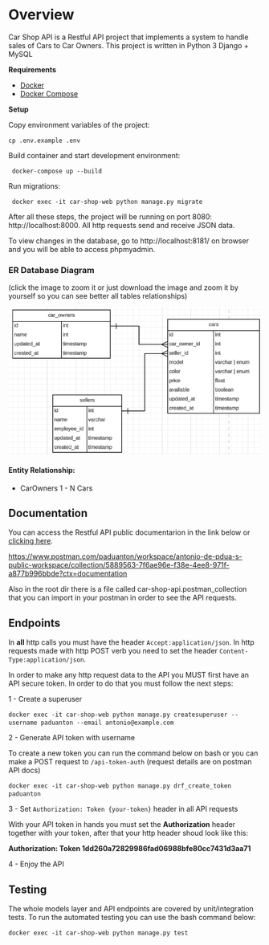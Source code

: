 # Overview

Car Shop API is a Restful API project that implements a system to handle sales of Cars to Car Owners. This project is written in Python 3 Django + MySQL


**Requirements**

* [Docker](https://www.docker.com/get-started)
* [Docker Compose](https://docs.docker.com/compose/install)
  
**Setup**

Copy environment variables of the project:
```
cp .env.example .env
```

Build container and start development environment:
```
 docker-compose up --build
```

Run migrations:
```
 docker exec -it car-shop-web python manage.py migrate
```

After all these steps, the project will be running on port 8080: http://localhost:8000. All http requests send and receive JSON data.

To view changes in the database, go to http://localhost:8181/ on browser and you will be able to access phpmyadmin.

### ER Database Diagram
(click the image to zoom it or just download the image and zoom it by yourself so you can see better all tables relationships)

![](https://raw.githubusercontent.com/paduanton/car-shop-api/v2/docs/ER-diagram.png)


#### Entity Relationship:
- CarOwners 1 - N Cars

## Documentation

You can access the Restful API public documentarion in the link below or [clicking here](https://www.postman.com/paduanton/workspace/antonio-de-pdua-s-public-workspace/collection/5889563-7f6ae96e-f38e-4ee8-971f-a877b996bbde?ctx=documentation). 

https://www.postman.com/paduanton/workspace/antonio-de-pdua-s-public-workspace/collection/5889563-7f6ae96e-f38e-4ee8-971f-a877b996bbde?ctx=documentation

Also in the root dir there is a file called car-shop-api.postman_collection that you can import in your postman in order to see the API requests.

## Endpoints

In **all** http calls you must have the header `Accept:application/json`. In http requests made with http POST verb you need to set the header `Content-Type:application/json`.

In order to make any http request data to the API you MUST first have an API secure token. In order to do that you must follow the next steps:

1 - Create a superuser
 ```
docker exec -it car-shop-web python manage.py createsuperuser --username paduanton --email antonio@example.com
```

2 - Generate API token with username

To create a new token you can run the command below on bash or you can make a POST request to `/api-token-auth` (request details are on postman API docs)

```
docker exec -it car-shop-web python manage.py drf_create_token paduanton 
```

3 - Set `Authorization: Token {your-token}` header in all  API requests

With your API token in hands you must set the **Authorization** header together with your token, after that your http header shoud look like this:

**Authorization: Token 1dd260a72829986fad06988bfe80cc7431d3aa71**

4 - Enjoy the API

## Testing

The whole models layer and API endpoints are covered by unit/integration tests. To run the automated testing you can use the bash command below:

```
docker exec -it car-shop-web python manage.py test 
```





